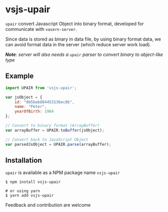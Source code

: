 # vsjs-upair

`upair` convert Javascript Object into binary format,
developed for communicate with `vasern-server`.

Since data is stored as binary in data file, by using binary format data, we can avoid format data in the server (which reduce server work load).

*__Note__: server will also needs a `upair` parser to convert binary to object-like type*

## Example

```js
import UPAIR from 'vsjs-upair';

var jsObject = {
    id: "0b5bab884453136ec8b",
    name: "Peter",
    yearOfBirth: 1984
};

// Convert to binary format (ArrayBuffer)
var arrayBuffer = UPAIR.toBuffer(jsObject);

// Convert back to JavaScript Object
var parsedJsObject = UPAIR.parse(arrayBuffer);
```

## Installation

`upair` is available as a NPM package name `vsjs-upair`

```ssh
$ npm install vsjs-upair

# or using yarn
$ yarn add vsjs-upair
```

Feedback and contribution are welcome